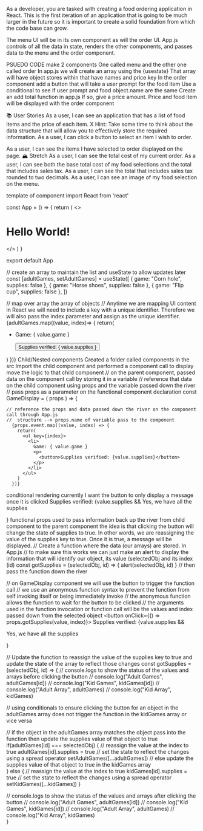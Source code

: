 As a developer, you are tasked with creating a food ordering application in React. This is the first iteration of an application that is going to be much larger in the future so it is important to create a solid foundation from which the code base can grow.

The menu UI will be in its own component as will the order UI. App.js controls of all the data in state, renders the other components, and passes data to the menu and the order component.

PSUEDO CODE
make 2 components
One called menu and the other one called order
In app.js we will create an array using the {usestate}
    That array will have object stores within that have names and price key
 In the order component add a button that will take a user prompt for the food item
 Use a conditional to see if user prompt and food object.name are the same 
 Create an add total function in app.js
 If so, give a price amount. Price and food item will be displayed with the order component



📚 User Stories
As a user, I can see an application that has a list of food items and the price of each item. 
X
Hint: Take some time to think about the data structure that will allow you to effectively store the required information.
As a user, I can click a button to select an item I wish to order.

As a user, I can see the items I have selected to order displayed on the page.
🏔 Stretch
As a user, I can see the total cost of my current order.
As a user, I can see both the base total cost of my food selections and the total that includes sales tax.
As a user, I can see the total that includes sales tax rounded to two decimals.
As a user, I can see an image of my food selection on the menu.




template of component
import React from 'react'

const App = () => {
  return (
    <>
      <h1>Hello World!</h1>
    </>
  )
}

export default App

// create an array to maintain the list and useState to allow updates later
const [adultGames, setAdultGames] = useState([
  { game: "Corn hole", supplies: false },
  { game: "Horse shoes", supplies: false },
  { game: "Flip cup", supplies: false },
])

// map over array the array of objects 
// Anytime we are mapping UI content in React we will need to include a key with a unique identifier. Therefore we will also pass the index parameter and assign as the unique identifier.
{adultGames.map((value, index)=> {
  return(
    <ul key={index}>
      <li> 
        Game: { value.game }
        <p>
          <button>Supplies verified: { value.supplies }</button> 
        </p>
      </li>
    </ul>
  )
})}
Child/Nested components
Created a folder called components in the src
Import the child component and performed a component call to display
move the logic to that child component
//  on the parent component, passed data on the component call by storing it in a variable
  <GameDisplay 
    event={adultGames}
  />
//  reference that data on the child component using props and the variable passed down the river
  // pass props as a parameter on the functional component declaration
  const GameDisplay = ( props ) => {

    // reference the props and data passed down the river on the component call through App.js 
    //  structure --> props.name of variable pass to the component 
      {props.event.map((value, index) => {
        return(
          <ul key={index}>
            <li> 
              Game: { value.game }  
              <p>
                <button>Supplies verified: {value.supplies}</button>
              </p>
            </li>
          </ul>
        )
      })}
conditional rendering
currently I want the button to only display a message once it is clicked
Supplies verified: {value.supplies &&
Yes, we have all the supplies

}
functional props
used to pass information back up the river from child component to the parent component
the idea is that clicking the button will change the state of supplies to true. In other words, we are reassigning the value of the supplies key to true. Once it is true, a message will be displayed.
// Create a function where the data (our arrays) are stored. In App.js
// to make sure this works we can just make an alert to display the information that will identify our object, its value (selectedObj and its index (id)
const gotSupplies = (selectedObj, id) => {
  alert(selectedObj, id)
}
// then pass the function down the river
  <GameDisplay 
    event={adultGames}
    gotSupplies={gotSupplies}
  />

// on GameDisplay component we will use the button to trigger the function call
// we use an anonymous function syntax to prevent the function from self invoking itself or being immediately invoke
// the anonymous function allows the function to wait for the button to be clicked
// the arguments used in the function invocation or function call will be the values and index passed down from the selected object
<button onClick={() => props.gotSupplies(value, index)}>
  Supplies verified: 
  {value.supplies && <p> Yes, we have all the supplies </p>}
</button> 

// Update the function to reassign the value of the supplies key to true and update the state of the array to reflect those changes
const gotSupplies = (selectedObj, id) => {
  // console.logs to show the status of the values and arrays before clicking the button
  // console.log("Adult Games", adultGames[id])
  // console.log("Kid Games", kidGames[id])
  // console.log("Adult Array", adultGames)
  // console.log("Kid Array", kidGames)

  // using conditionals to ensure clicking the button for an object in the adultGames array does not trigger the function in the kidGames array or vice versa

  // if the object in the adultGames array matches the object pass into the function then update the supplies value of that object to true 
  if(adultGames[id] === selectedObj) {
    // reassign the value at the index to true
    adultGames[id].supplies = true
    // set the state to reflect the changes using a spread operator
    setAdultGames([...adultGames])
  // else update the supplies value of that object to true in the kidGames array  
  } else {
    // reassign the value at the index to true
    kidGames[id].supplies = true
    // set the state to reflect the changes using a spread operator
    setKidGames([...kidGames])
  }

  // console.logs to show the status of the values and arrays after clicking the button
  // console.log("Adult Games", adultGames[id])
  // console.log("Kid Games", kidGames[id])
  // console.log("Adult Array", adultGames)
  // console.log("Kid Array", kidGames)  
} 


